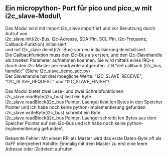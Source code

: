 ## Ein micropython- Port für pico und pico_w mit i2c_slave-Modul\
Das Modul wird mit import i2c_slave importiert und vor Benutzung durch Aufruf von\
i2c_slave.init(i2c-Bus, i2c-Adresse, SDA-Pin, SCL-Pin, i2c-Frequenz, Callback-Funktion) initialisiert,\
und mit i2c_slave.deinit(i2c-Bus) vor neu initialisierung deinitialisiert\
Die Callbackfunktion muss den i2c-Bus als ersten, und den i2c-Slavehandle als zweiten Parameter aufnehmen koennen. Sie wird mittels eines IRQ-s durch den i2c-Master per read/write aufgerufen. Z.B."def callback (i2c_bus, handle):" (Siehe i2c_slave_demo_adc.py)\
Der Slavehandle hat drei moegliche Werte: "I2C_SLAVE_RECEIVE", "I2C_SLAVE_REQUEST" und "I2C_SLAVE_FINISH"\

Das Modul bietet zwei Lese- und zwei Schreibfunktionen\
i2c_slave.readByte(i2c_bus) liest ein Byte\
i2c_slave.readBlock(i2c_bus Pointer, Laenge) liest len Bytes in den Speicher Pointer und ich habe noch keine python-Implementierung gefunden\
i2c_slave.writeByte(i2c_bus) schreibt ein Byte\
i2c_slave.readBlock(i2c_bus Pointer, Laenge) schreibt len Bytes aus dem Speicher Pointer auf den i2c-Bus und ich habe noch keine python-Implementierung gefunden\

Bekannte Fehler:
Mit einem RPi als Master wird das erste Daten-Byte oft als 0xFF interpretiert
Abhilfe: Einmalig mit dem Master zu erst eine leere Adresse oder i2cdetect aufrufen

